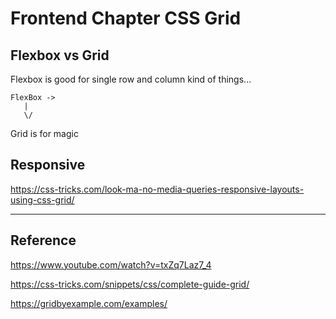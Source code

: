 # Frontend Chapter CSS Grid

## Flexbox vs Grid

Flexbox is good for single row and column kind of things...

```
FlexBox ->
   |
   \/
```

Grid is for magic

## Responsive

https://css-tricks.com/look-ma-no-media-queries-responsive-layouts-using-css-grid/

---

## Reference

https://www.youtube.com/watch?v=txZq7Laz7_4

https://css-tricks.com/snippets/css/complete-guide-grid/

https://gridbyexample.com/examples/
